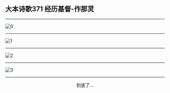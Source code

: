
## 大本诗歌371 经历基督-作那灵
        
<div id="aplayer0"></div>

---

<img alt="0" data-original="https://cdn.jsdelivr.net/gh/k34869/shi/data/d0371/0">

---

<img alt="1" data-original="https://cdn.jsdelivr.net/gh/k34869/shi/data/d0371/1">

---

<img alt="2" data-original="https://cdn.jsdelivr.net/gh/k34869/shi/data/d0371/2">

---

<img alt="3" data-original="https://cdn.jsdelivr.net/gh/k34869/shi/data/d0371/3">

---

<p style="text-align: center">到底了...</p>

<script src="/js/dist-view.js"></script>

<script>
MAIN.id = 'd0371';
        
const ap0 = new APlayer({
    container: document.getElementById('aplayer0'),
    volume: 1,
    loop: 'none',
    preload: 'none',
    audio: [{
        name: '大本诗歌371.mp3',
        artist: '大本诗歌',
        url: 'https://res.wx.qq.com/voice/getvoice?mediaid=MzI0NTk3MDM5M18yMjQ3NDkyMTA3',
        cover: '/favicon'
    }]
});
</script>
